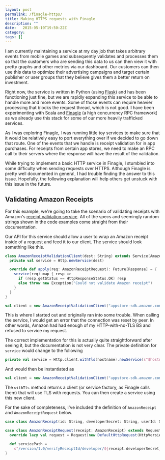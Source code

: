 ```yaml
---
layout: post
permalink: /finagle-https/
title: Making HTTPS requests with Finagle
description: ""
date:   2015-05-10T19:50:22Z
category: 
tags: []
---
```


I am currently maintaining a service at my day job that takes arbitrary events
from mobile games and subsequently validates and processes them so that the
customers who are sending this data to us can then view it with pretty graphs
and other metrics via our dashboard. Our customers can then use this data to
optimize their advertising campaigns and target certain publisher or user groups
that they believe gives them a better return on investment.

Right now, the service is written in Python (using [Flask](http://flask.pocoo.org/))
and has been functioning just fine, but we are rapidly expanding this service
to be able to handle more and more events. Some of those events can require
heavier processing that blocks the request thread, which is not good. I have
been experimenting with Scala and [Finagle](https://twitter.github.io/finagle/)
(a high concurrency RPC framework) as we already use this stack for some of our
more heavily trafficked services.

As I was exploring Finagle, I was running little toy services to make sure that
it would be relatively easy to port everything over if we decided to go down
that route. One of the events that we handle is receipt validation for in app
purchases. For receipts from certain app stores, we need to make an RPC call
to their servers where the response will have the result of the validation.

While trying to implement a basic HTTP service in Finagle, I stumbled into some
difficulty when sending requests over HTTPS. Although Finagle is pretty well
documented in general, I had trouble finding the answer to this issue. Hopefully,
the following explanation will help others get unstuck with this issue in the
future.

## Validating Amazon Receipts

For this example, we're going to take the scenario of validating receipts with
Amazon's [receipt validation service](https://developer.amazon.com/public/apis/earn/in-app-purchasing/docs-v2/verifying-receipts-in-iap-2.0).
All of the specs and seemingly random strings shown in the code examples come
straight from their documentation.

Our API for this service should allow a user to wrap an Amazon receipt inside of
a request and feed it to our client. The service should look something like this.

``` scala
class AmazonReceiptValidationClient(dest: String) extends Service[AmazonReceiptRequest, Response] {
  private val service = Http.newService(dest)

  override def apply(req: AmazonReceiptRequest): Future[Response] = {
    service(req) map { resp =>
      if (resp.getStatus == HttpResponseStatus.OK) resp
      else throw new Exception("Could not validate Amazon receipt")
    }
  }
}

val client = new AmazonReceiptValidationClient("appstore-sdk.amazon.com:443")
```

This is where I started out and originally ran into some trouble. When calling
the service, I would get an error that the connection was reset by peer. In other
words, Amazon had had enough of my HTTP-with-no-TLS BS and refused to
service my request.

The correct implementation for this is actually quite straightforward after
seeing it, but the documentation is not very clear. The private definition
for `service` would change to the following

``` scala
private val service = Http.client.withTls(hostname).newService(s"$hostname:443")
```

And would then be instantiated as

``` scala
val client = new AmazonReceiptValidationClient("appstore-sdk.amazon.com")
```

The `withTls` method returns a client (or service factory, as Finagle calls them)
that will use TLS with requests. You can then create a service using this new
client.

For the sake of completeness, I've included the definition of `AmazonReceipt`
and `AmazonReceiptRequest` below.

``` scala
case class AmazonReceipt(id: String, developerSecret: String, userId: String)

case class AmazonReceiptRequest(receipt: AmazonReceipt) extends RequestProxy {
  override lazy val request = Request(new DefaultHttpRequest(HttpVersion.HTTP_1_1, HttpMethod.GET, servicePath))

  def servicePath =
    s"/version/1.0/verifyReceiptId/developer/${receipt.developerSecret}/user/${receipt.userId}/receiptId/${receipt.id}"
}
```
